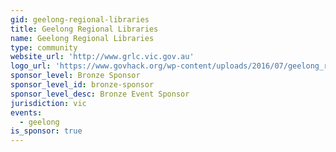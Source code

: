 ```yaml
---
gid: geelong-regional-libraries
title: Geelong Regional Libraries
name: Geelong Regional Libraries
type: community
website_url: 'http://www.grlc.vic.gov.au'
logo_url: 'https://www.govhack.org/wp-content/uploads/2016/07/geelong_regional_libraries.png'
sponsor_level: Bronze Sponsor
sponsor_level_id: bronze-sponsor
sponsor_level_desc: Bronze Event Sponsor
jurisdiction: vic
events:
  - geelong
is_sponsor: true
---
```

